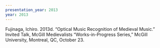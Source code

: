 ```yaml
---
presentation_year: 2013
year: 2013
---
```


Fujinaga, Ichiro. 2013d. “Optical Music Recognition of Medieval Music.” Invited Talk, McGill Medievalists “Works-in-Progress Series,” McGill University, Montreal, QC, October 23.